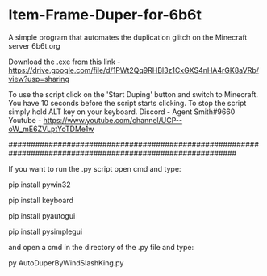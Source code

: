 # Item-Frame-Duper-for-6b6t
A simple program that automates the duplication glitch on the Minecraft server 6b6t.org

Download the .exe from this link - https://drive.google.com/file/d/1PWt2Qq9RHBl3z1CxGXS4nHA4rGK8aVRb/view?usp=sharing

To use the script click on the 'Start Duping' button and switch to Minecraft. You have 10 seconds before the script starts
clicking. To stop the script simply hold ALT key on your keyboard.
Discord - Agent Smith#9660
Youtube - https://www.youtube.com/channel/UCP--oW_mE6ZVLptYoTDMe1w

###########################################################################################################

If you want to run the .py script open cmd and type:

pip install pywin32

pip install keyboard

pip install pyautogui

pip install pysimplegui

and open a cmd in the directory of the .py file and type:

py AutoDuperByWindSlashKing.py
